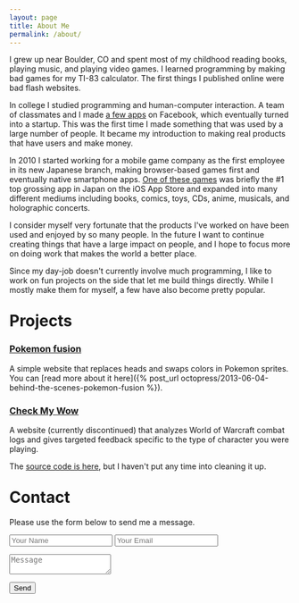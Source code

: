 ```yaml
---
layout: page
title: About Me
permalink: /about/
---
```


I grew up near Boulder, CO and spent most of my childhood reading books, playing music, and playing video games. I learned programming by making bad games for my TI-83 calculator. The first things I published online were bad flash websites.

In college I studied programming and human-computer interaction. A team of classmates and I made [a few apps](http://www.sfgate.com/news/article/These-Stanford-Students-Made-Millions-Taking-A-2361888.php) on Facebook, which eventually turned into a startup. This was the first time I made something that was used by a large number of people. It became my introduction to making real products that have users and make money.

In 2010 I started working for a mobile game company as the first employee in its new Japanese branch, making browser-based games first and eventually native smartphone apps. [One of these games](https://stars.happyelements.co.jp) was briefly the #1 top grossing app in Japan on the iOS App Store and expanded into many different mediums including books, comics, toys, CDs, anime, musicals, and holographic concerts.

I consider myself very fortunate that the products I've worked on have been used and enjoyed by so many people. In the future I want to continue creating things that have a large impact on people, and I hope to focus more on doing work that makes the world a better place.

Since my day-job doesn't currently involve much programming, I like to work on fun projects on the side that let me build things directly. While I mostly make them for myself, a few have also become pretty popular.

<h1 style="margin-top: 30px">Projects</h1>

### [Pokemon fusion](http://pokemon.alexonsager.net)

A simple website that replaces heads and swaps colors in Pokemon sprites. You can [read more about it here]({% post_url octopress/2013-06-04-behind-the-scenes-pokemon-fusion %}).

### [Check My Wow](http://www.checkmywow.com)

A website (currently discontinued) that analyzes World of Warcraft combat logs and gives targeted feedback specific to the type of character you were playing.

The [source code is here](https://github.com/aonsager/checkmywow), but I haven't put any time into cleaning it up.

<h1 style="margin-top: 30px">Contact</h1>

Please use the form below to send me a message.

<form name="contact" method="POST" netlify>
  <p>
    <input type="text" name="name" placeholder="Your Name" />
    <input type="email" name="email" placeholder="Your Email" />
  </p>
  <p>
    <textarea name="message" placeholder="Message" ></textarea>
  </p>
  <p>
    <button type="submit">Send</button>
  </p>
</form>